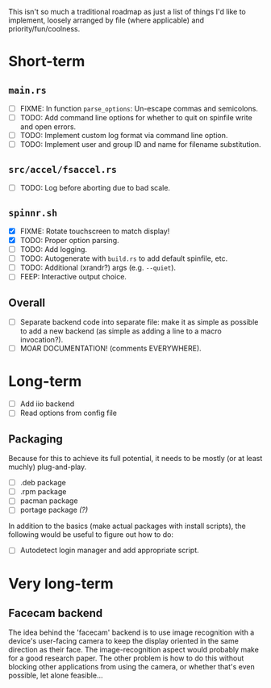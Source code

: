 This isn't so much a traditional roadmap as just a list of things I'd like 
to implement, loosely arranged by file (where applicable) and 
priority/fun/coolness.

# Short-term

## `main.rs`
- [ ] FIXME: In function `parse_options`: Un-escape commas and semicolons.
- [ ] TODO: Add command line options for whether to quit on spinfile write 
	and open errors.
- [ ] TODO: Implement custom log format via command line option.
- [ ] TODO: Implement user and group ID and name for filename substitution.

## `src/accel/fsaccel.rs`
- [ ] TODO: Log before aborting due to bad scale.

## `spinnr.sh`
- [x] FIXME: Rotate touchscreen to match display!
- [x] TODO: Proper option parsing.
- [ ] TODO: Add logging.
- [ ] TODO: Autogenerate with `build.rs` to add default spinfile, etc.
- [ ] TODO: Additional (xrandr?) args (e.g. `--quiet`).
- [ ] FEEP: Interactive output choice.

## Overall
- [ ] Separate backend code into separate file: make it as simple as possible 
	to add a new backend (as simple as adding a line to a macro 
invocation?).
- [ ] MOAR DOCUMENTATION! (comments EVERYWHERE).

# Long-term
- [ ] Add iio backend
- [ ] Read options from config file

## Packaging
Because for this to achieve its full potential, it needs to be mostly (or 
at least muchly) plug-and-play.

- [ ] .deb package
- [ ] .rpm package
- [ ] pacman package
- [ ] portage package *(?)*

In addition to the basics (make actual packages with install scripts), the 
following would be useful to figure out how to do:
- [ ] Autodetect login manager and add appropriate script.

# Very long-term

## Facecam backend
The idea behind the 'facecam' backend is to use image recognition with 
a device's user-facing camera to keep the display oriented in the same 
direction as their face. The image-recognition aspect would probably make 
for a good research paper. The other problem is how to do this without 
blocking other applications from using the camera, or whether that's even 
possible, let alone feasible...

